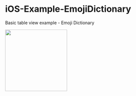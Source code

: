 # iOS-Example-EmojiDictionary
Basic table view example - Emoji Dictionary

<img src="https://github.com/eajang/iOS-Example-EmojiDictionary/blob/master/demo.gif" width="200">
